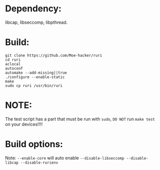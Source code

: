 # Dependency:
libcap, libseccomp, libpthread.      
# Build:
```
git clone https://github.com/Moe-hacker/ruri
cd ruri
aclocal
autoconf
automake --add-missing||true
./configure --enable-static
make
sudo cp ruri /usr/bin/ruri
```
# NOTE:
The test script has a part that must be run with `sudo`, `DO NOT` run `make test` on your devices!!!!      
# Build options:
Note: `--enable-core` will auto enable `--disable-libseccomp --disable-libcap --disable-rurienv`      